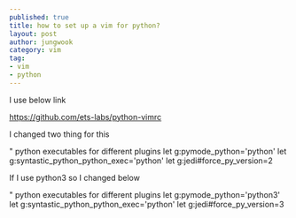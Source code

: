 ```yaml
---
published: true
title: how to set up a vim for python?
layout: post
author: jungwook
category: vim
tag:
- vim
- python
---
```



I use below link

https://github.com/ets-labs/python-vimrc

I changed two thing for this

" python executables for different plugins
let g:pymode_python='python'
let g:syntastic_python_python_exec='python'
let g:jedi#force_py_version=2

If I use python3 so I changed below

" python executables for different plugins
let g:pymode_python='python3'
let g:syntastic_python_python_exec='python'
let g:jedi#force_py_version=3

